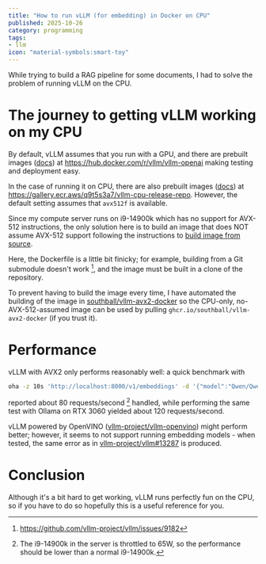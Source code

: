 ```yaml
---
title: "How to run vLLM (for embedding) in Docker on CPU"
published: 2025-10-26
category: programming
tags:
- llm
icon: "material-symbols:smart-toy"
---
```


While trying to build a RAG pipeline for some documents, I had to solve the problem of running vLLM on the CPU.

# The journey to getting vLLM working on my CPU

By default, vLLM assumes that you run with a GPU, and there are prebuilt images ([docs](https://docs.vllm.ai/en/stable/deployment/docker.html)) at <https://hub.docker.com/r/vllm/vllm-openai> making testing and deployment easy.

In the case of running it on CPU, there are also prebuilt images ([docs](https://docs.vllm.ai/en/latest/getting_started/installation/cpu.html#pre-built-images)) at <https://gallery.ecr.aws/q9t5s3a7/vllm-cpu-release-repo>. However, the default setting assumes that `avx512f` is available.

Since my compute server runs on i9-14900k which has no support for AVX-512 instructions, the only solution here is to build an image that does NOT assume AVX-512 support following the instructions to [build image from source](https://docs.vllm.ai/en/latest/getting_started/installation/cpu.html#build-image-from-source).

Here, the Dockerfile is a little bit finicky; for example, building from a Git submodule doesn't work [^build-from-git-submodule], and the image must be built in a clone of the repository.

To prevent having to build the image every time, I have automated the building of the image in [southball/vllm-avx2-docker](https://github.com/southball/vllm-avx2-docker) so the CPU-only, no-AVX-512-assumed image can be used by pulling `ghcr.io/southball/vllm-avx2-docker` (if you trust it).

# Performance

vLLM with AVX2 only performs reasonably well: a quick benchmark with

```sh
oha -z 10s 'http://localhost:8000/v1/embeddings' -d '{"model":"Qwen/Qwen3-Embedding-0.6B","input":"Test?"}' -H 'Content-Type: application/json' -m POST -c 32
```

reported about 80 requests/second [^cpu] handled, while performing the same test with Ollama on RTX 3060 yielded about 120 requests/second.

vLLM powered by OpenVINO ([vllm-project/vllm-openvino](https://github.com/vllm-project/vllm-openvino)) might perform better; however, it seems to not support running embedding models - when tested, the same error as in [vllm-project/vllm#13287](https://github.com/vllm-project/vllm/issues/13287) is produced.

# Conclusion

Although it's a bit hard to get working, vLLM runs perfectly fun on the CPU, so if you have to do so hopefully this is a useful reference for you.

[^build-from-git-submodule]: https://github.com/vllm-project/vllm/issues/9182
[^cpu]: The i9-14900k in the server is throttled to 65W, so the performance should be lower than a normal i9-14900k.
